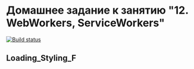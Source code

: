 # Домашнее задание к занятию "12. WebWorkers, ServiceWorkers"

[![Build status](https://ci.appveyor.com/api/projects/status/qhph9cxa8e5e4uj7?svg=true)](https://ci.appveyor.com/project/JuliaSenina/loading-styling-f)

## Loading_Styling_F
